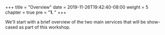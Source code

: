 +++
title = "Overview"
date = 2019-11-26T19:42:40-08:00
weight = 5
chapter = true
pre = "<b>1. </b>"
+++

We'll start with a brief overview of the two main services that will be show-cased as part of this workshop.
